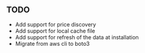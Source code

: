 ## TODO
* Add support for price discovery
* Add support for local cache file
* Add support for refresh of the data at installation
* Migrate from aws cli to boto3 
